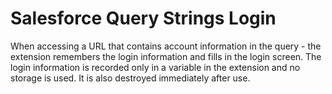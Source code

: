 # Salesforce Query Strings Login

When accessing a URL that contains account information in the query - the extension remembers the login information and fills in the login screen.
The login information is recorded only in a variable in the extension and no storage is used. It is also destroyed immediately after use.
